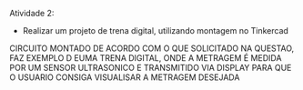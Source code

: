 Atividade 2:
- Realizar um projeto de trena digital, utilizando montagem no Tinkercad


CIRCUITO MONTADO DE ACORDO COM O QUE SOLICITADO NA QUESTAO, FAZ EXEMPLO D EUMA TRENA DIGITAL, ONDE A METRAGEM É MEDIDA POR UM SENSOR ULTRASONICO
E TRANSMITIDO VIA DISPLAY PARA QUE O USUARIO CONSIGA VISUALISAR A METRAGEM DESEJADA
